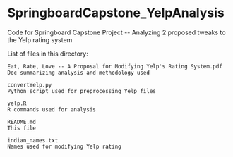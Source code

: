 # SpringboardCapstone_YelpAnalysis
Code for Springboard Capstone Project -- Analyzing 2 proposed tweaks to the Yelp rating system

List of files in this directory:

    Eat, Rate, Love -- A Proposal for Modifying Yelp's Rating System.pdf    Doc summarizing analysis and methodology used
    
    convertYelp.py                                                          Python script used for preprocessing Yelp files
    
    yelp.R                                                                  R commands used for analysis
    
    README.md                                                               This file
    
    indian_names.txt                                                        Names used for modifying Yelp rating
    
